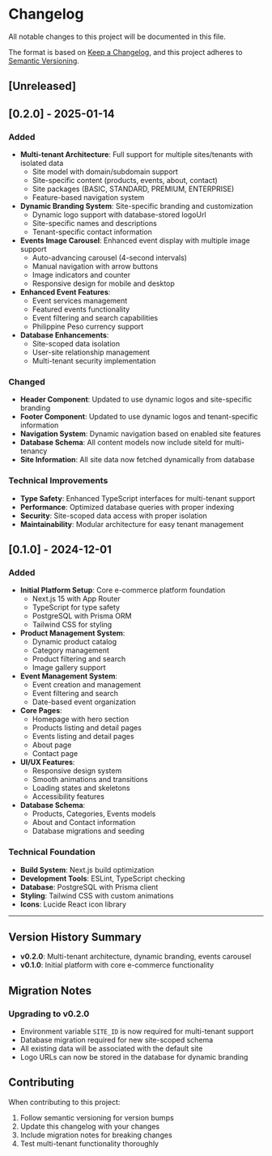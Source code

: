 # Changelog

All notable changes to this project will be documented in this file.

The format is based on [Keep a Changelog](https://keepachangelog.com/en/1.0.0/),
and this project adheres to [Semantic Versioning](https://semver.org/spec/v2.0.0.html).

## [Unreleased]

## [0.2.0] - 2025-01-14

### Added
- **Multi-tenant Architecture**: Full support for multiple sites/tenants with isolated data
  - Site model with domain/subdomain support
  - Site-specific content (products, events, about, contact)
  - Site packages (BASIC, STANDARD, PREMIUM, ENTERPRISE)
  - Feature-based navigation system
- **Dynamic Branding System**: Site-specific branding and customization
  - Dynamic logo support with database-stored logoUrl
  - Site-specific names and descriptions
  - Tenant-specific contact information
- **Events Image Carousel**: Enhanced event display with multiple image support
  - Auto-advancing carousel (4-second intervals)
  - Manual navigation with arrow buttons
  - Image indicators and counter
  - Responsive design for mobile and desktop
- **Enhanced Event Features**:
  - Event services management
  - Featured events functionality
  - Event filtering and search capabilities
  - Philippine Peso currency support
- **Database Enhancements**:
  - Site-scoped data isolation
  - User-site relationship management
  - Multi-tenant security implementation

### Changed
- **Header Component**: Updated to use dynamic logos and site-specific branding
- **Footer Component**: Updated to use dynamic logos and tenant-specific information
- **Navigation System**: Dynamic navigation based on enabled site features
- **Database Schema**: All content models now include siteId for multi-tenancy
- **Site Information**: All site data now fetched dynamically from database

### Technical Improvements
- **Type Safety**: Enhanced TypeScript interfaces for multi-tenant support
- **Performance**: Optimized database queries with proper indexing
- **Security**: Site-scoped data access with proper isolation
- **Maintainability**: Modular architecture for easy tenant management

## [0.1.0] - 2024-12-01

### Added
- **Initial Platform Setup**: Core e-commerce platform foundation
  - Next.js 15 with App Router
  - TypeScript for type safety
  - PostgreSQL with Prisma ORM
  - Tailwind CSS for styling
- **Product Management System**:
  - Dynamic product catalog
  - Category management
  - Product filtering and search
  - Image gallery support
- **Event Management System**:
  - Event creation and management
  - Event filtering and search
  - Date-based event organization
- **Core Pages**:
  - Homepage with hero section
  - Products listing and detail pages
  - Events listing and detail pages
  - About page
  - Contact page
- **UI/UX Features**:
  - Responsive design system
  - Smooth animations and transitions
  - Loading states and skeletons
  - Accessibility features
- **Database Schema**:
  - Products, Categories, Events models
  - About and Contact information
  - Database migrations and seeding

### Technical Foundation
- **Build System**: Next.js build optimization
- **Development Tools**: ESLint, TypeScript checking
- **Database**: PostgreSQL with Prisma client
- **Styling**: Tailwind CSS with custom animations
- **Icons**: Lucide React icon library

---

## Version History Summary

- **v0.2.0**: Multi-tenant architecture, dynamic branding, events carousel
- **v0.1.0**: Initial platform with core e-commerce functionality

## Migration Notes

### Upgrading to v0.2.0
- Environment variable `SITE_ID` is now required for multi-tenant support
- Database migration required for new site-scoped schema
- All existing data will be associated with the default site
- Logo URLs can now be stored in the database for dynamic branding

## Contributing

When contributing to this project:
1. Follow semantic versioning for version bumps
2. Update this changelog with your changes
3. Include migration notes for breaking changes
4. Test multi-tenant functionality thoroughly 